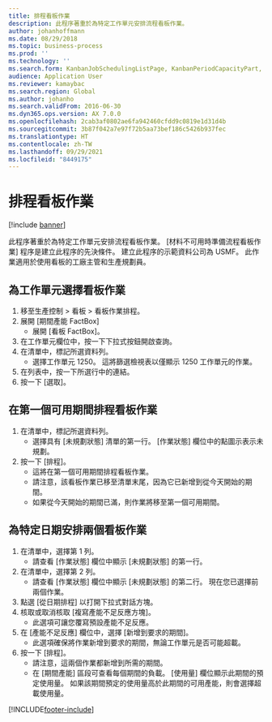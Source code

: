 ```yaml
---
title: 排程看板作業
description: 此程序著重於為特定工作單元安排流程看板作業。
author: johanhoffmann
ms.date: 08/29/2018
ms.topic: business-process
ms.prod: ''
ms.technology: ''
ms.search.form: KanbanJobSchedulingListPage, KanbanPeriodCapacityPart, SysLookupMultiSelectGrid, KanbanBoardScheduleJobForward
audience: Application User
ms.reviewer: kamaybac
ms.search.region: Global
ms.author: johanho
ms.search.validFrom: 2016-06-30
ms.dyn365.ops.version: AX 7.0.0
ms.openlocfilehash: 2cab3af0802ae6fa942460cfdd9c0819e1d31d4b
ms.sourcegitcommit: 3b87f042a7e97f72b5aa73bef186c5426b937fec
ms.translationtype: HT
ms.contentlocale: zh-TW
ms.lasthandoff: 09/29/2021
ms.locfileid: "8449175"
---
```

# <a name="schedule-kanban-jobs"></a>排程看板作業

[!include [banner](../../includes/banner.md)]

此程序著重於為特定工作單元安排流程看板作業。 [材料不可用時準備流程看板作業] 程序是建立此程序的先決條件。 建立此程序的示範資料公司為 USMF。 此作業適用於使用看板的工廠主管和生產規劃員。


## <a name="select-kanban-jobs-for-a-work-cell"></a>為工作單元選擇看板作業
1. 移至生產控制 > 看板 > 看板作業排程。
2. 展開 [期間產能 FactBox]
    * 展開 [看板 FactBox]。  
3. 在工作單元欄位中，按一下下拉式按鈕開啟查詢。
4. 在清單中，標記所選資料列。
    * 選擇工作單元 1250。 這將篩選檢視表以僅顯示 1250 工作單元的作業。  
5. 在列表中，按一下所選行中的連結。
6. 按一下 [選取]。

## <a name="schedule-a-kanban-job-in-the-first-available-period"></a>在第一個可用期間排程看板作業
1. 在清單中，標記所選資料列。
    * 選擇具有 [未規劃狀態] 清單的第一行。 [作業狀態] 欄位中的點圖示表示未規劃。  
2. 按一下 [排程]。
    * 這將在第一個可用期間排程看板作業。  
    * 請注意，該看板作業已移至清單末尾，因為它已新增到從今天開始的期間。  
    * 如果從今天開始的期間已滿，則作業將移至第一個可用期間。  

## <a name="schedule-two-kanban-jobs-for-a-specific-day"></a>為特定日期安排兩個看板作業
1. 在清單中，選擇第 1 列。
    * 請查看 [作業狀態] 欄位中顯示 [未規劃狀態] 的第一行。  
2. 在清單中，選擇第 2 列。
    * 請查看 [作業狀態] 欄位中顯示 [未規劃狀態] 的第二行。 現在您已選擇前兩個作業。  
3. 點選 [從日期排程] 以打開下拉式對話方塊。
4. 核取或取消核取 [複寫產能不足反應方塊]。
    * 此選項可讓您覆寫預設產能不足反應。  
5. 在 [產能不足反應] 欄位中，選擇 [新增到要求的期間]。
    * 此選項確保將作業新增到要求的期間，無論工作單元是否可能超載。  
6. 按一下 [排程]。
    * 請注意，這兩個作業都新增到所需的期間。  
    * 在 [期間產能] 區段可查看每個期間的負載。 [使用量] 欄位顯示此期間的預定使用量。 如果該期間預定的使用量高於此期間的可用產能，則會選擇超載使用量。  



[!INCLUDE[footer-include](../../../includes/footer-banner.md)]